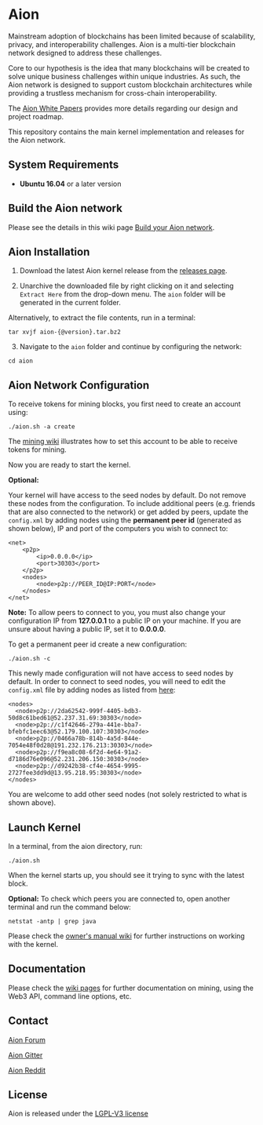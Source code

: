 # Aion

Mainstream adoption of blockchains has been limited because of scalability, privacy, and interoperability challenges. Aion is a multi-tier blockchain network designed to address these challenges. 

Core to our hypothesis is the idea that many blockchains will be created to solve unique business challenges within unique industries. As such, the Aion network is designed to support custom blockchain architectures while providing a trustless mechanism for cross-chain interoperability. 

The [Aion White Papers](https://aion.network/whitepapers.html) provides more details regarding our design and project roadmap. 

This repository contains the main kernel implementation and releases for the Aion network.

## System Requirements

* **Ubuntu 16.04** or a later version

## Build the Aion network

Please see the details in this wiki page [Build your Aion network](https://github.com/aionnetwork/aion/wiki/Build-your-Aion-network).

## Aion Installation

1. Download the latest Aion kernel release from the [releases page](https://github.com/aionnetwork/aion/releases). 

2. Unarchive the downloaded file by right clicking on it and selecting `Extract Here` from the drop-down menu. 
The `aion` folder will be generated in the current folder. 
    
Alternatively, to extract the file contents, run in a terminal: 
    
```
tar xvjf aion-{@version}.tar.bz2
```

3. Navigate to the `aion` folder and continue by configuring the network:
    
```
cd aion
```

## Aion Network Configuration

<!--In a terminal, run the command below to generate a default configuration: `./aion.sh -c`-->

To receive tokens for mining blocks, you first need to create an account using:
    
```
./aion.sh -a create
```

The [mining wiki](https://github.com/aionnetwork/aion/wiki/Internal-Miner) illustrates how to set this account to be able to receive tokens for mining.

Now you are ready to start the kernel.

**Optional:** 

Your kernel will have access to the seed nodes by default. Do not remove these nodes from the configuration. To include additional peers (e.g. friends that are also connected to the network) or get added by peers, update the `config.xml` by adding nodes using the **permanent peer id** (generated as shown below), IP and port of the computers you wish to connect to:
    
```
<net>
    <p2p>
        <ip>0.0.0.0</ip>
        <port>30303</port>
    </p2p>
    <nodes>
        <node>p2p://PEER_ID@IP:PORT</node>
    </nodes>
</net>
```
    
**Note:** To allow peers to connect to you, you must also change your configuration IP from **127.0.0.1** to a public IP on your machine. If you are unsure about having a public IP, set it to **0.0.0.0**.

To get a permanent peer id create a new configuration: 

```
./aion.sh -c
```

This newly made configuration will not have access to seed nodes by default. In order to connect to seed nodes, you will need to edit the `config.xml` file by adding nodes as listed from [here](https://github.com/aionnetwork/aion/wiki/Aion-Seed-nodes):

```
<nodes>
  <node>p2p://2da62542-999f-4405-bdb3-50d8c61bed61@52.237.31.69:30303</node>
  <node>p2p://c1f42646-279a-441e-bba7-bfebfc1eec63@52.179.100.107:30303</node>
  <node>p2p://0466a78b-814b-4a5d-844e-7054e48f0d28@191.232.176.213:30303</node>
  <node>p2p://f9ea8c08-6f2d-4e64-91a2-d7186d76e096@52.231.206.150:30303</node>
  <node>p2p://d9242b38-cf4e-4654-9995-2727fee3dd9d@13.95.218.95:30303</node>
</nodes>
```

You are welcome to add other seed nodes (not solely restricted to what is shown above).

## Launch Kernel 

In a terminal, from the aion directory, run: 

```
./aion.sh
```

When the kernel starts up, you should see it trying to sync with the latest block. 

**Optional:** To check which peers you are connected to, open another terminal and run the command below:

```
netstat -antp | grep java
```

Please check the [owner's manual wiki](https://github.com/aionnetwork/aion/wiki/Aion-Owner's-Manual) for further instructions on working with the kernel. 

## Documentation

Please check the [wiki pages](https://github.com/aionnetwork/aion/wiki) for further documentation on mining, using the Web3 API, command line options, etc.

## Contact

[Aion Forum](https://forum.aion.network/)

[Aion Gitter](https://gitter.im/aionnetwork)

[Aion Reddit](https://www.reddit.com/r/AionNetwork/)

## License

Aion is released under the [LGPL-V3 license](https://github.com/aionnetwork/aion/blob/dev/LICENSE)


<!--For additional Aion **command line options** run:```./aion.sh -h```-->
